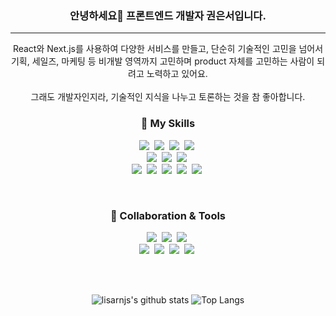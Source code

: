 <div align="center">
<h3>안녕하세요👋 프론트엔드 개발자 권은서입니다.</h3>
<hr />
<p>
  React와 Next.js를 사용하여 다양한 서비스를 만들고, 단순히 기술적인 고민을 넘어서<br/>
  기획, 세일즈, 마케팅 등 비개발 영역까지 고민하며 product 자체를 고민하는 사람이 되려고 노력하고 있어요.
  <br/>
  <br/>
  그래도 개발자인지라, 기술적인 지식을 나누고 토론하는 것을 참 좋아합니다.
</p>
<h3>🌱 My Skills</h3>
<p>
  <img src="https://img.shields.io/badge/HTML5-E34F26?style=flat-square&logo=HTML5&logoColor=white"/>&nbsp
  <img src="https://img.shields.io/badge/CSS3-1572B6?style=flat-square&logo=CSS3&logoColor=white"/>&nbsp
  <img src="https://img.shields.io/badge/Sass-CC6699?style=flat-square&logo=Sass&logoColor=white"/>&nbsp
  <img src="https://img.shields.io/badge/styled-components-DB7093?style=flat-square&logo=styled-components&logoColor=white"/>&nbsp <br />
  <img src="https://img.shields.io/badge/JavaScript-F7DF1E?style=flat-square&logo=JavaScript&logoColor=white"/>&nbsp
  <img src="https://img.shields.io/badge/TypeScript-3178C6?style=flat-square&logo=TypeScript&logoColor=white"/>&nbsp
  <img src="https://img.shields.io/badge/React-61DAFB?style=flat-square&logo=React&logoColor=white"/>&nbsp <br />
  <img src="https://img.shields.io/badge/stylelint-263238?style=flat-square&logo=stylelint&logoColor=white"/>&nbsp
  <img src="https://img.shields.io/badge/eslint-4B32C3?style=flat-square&logo=eslint&logoColor=white"/>&nbsp
  <img src="https://img.shields.io/badge/Prettier-F7B93E?style=flat-square&logo=Prettier&logoColor=white"/>&nbsp
  <img src="https://img.shields.io/badge/C-A8B9CC?style=flat-square&logo=C&logoColor=white"/>&nbsp
  <img src="https://img.shields.io/badge/C++-00599C?style=flat-square&logo=C%2B%2B&logoColor=white"/>&nbsp
</p>
<br />
<h3>🌱 Collaboration & Tools</h3>
<p>
  <img src="https://img.shields.io/badge/Slack-4A154B?style=flat-square&logo=Slack&logoColor=white"/>&nbsp
  <img src="https://img.shields.io/badge/Visual Studio Code-007ACC?style=flat-square&logo=Visual Studio Code&logoColor=white"/>&nbsp
  <img src="https://img.shields.io/badge/Figma-F24E1E?style=flat-square&logo=Figma&logoColor=white"/>&nbsp <br />
  <img src="https://img.shields.io/badge/Git-F05032?style=flat-square&logo=Git&logoColor=white"/>&nbsp
  <img src="https://img.shields.io/badge/Github-181717?style=flat-square&logo=Github&logoColor=white"/>&nbsp
  <img src="https://img.shields.io/badge/Notion-000000?style=flat-square&logo=Notion&logoColor=white"/>&nbsp
  <img src="https://img.shields.io/badge/Discord-5865F2?style=flat-square&logo=Discord&logoColor=white"/>&nbsp
</p>
<br /> <br />

  
![lisarnjs's github stats](https://github-readme-stats.vercel.app/api?username=lisarnjs&show_icons=true&theme=tokyonight)
![Top Langs](https://github-readme-stats.vercel.app/api/top-langs/?username=lisarnjs&layout=compact&theme=tokyonight)

</div>
<!--
**lisarnjs/lisarnjs** is a ✨ _special_ ✨ repository because its `README.md` (this file) appears on your GitHub profile.

Here are some ideas to get you started:

- 🔭 I’m currently working on ...
- 🌱 I’m currently learning ...
- 👯 I’m looking to collaborate on ...
- 🤔 I’m looking for help with ...
- 💬 Ask me about ...
- 📫 How to reach me: ...
- 😄 Pronouns: ...
- ⚡ Fun fact: ...
-->

